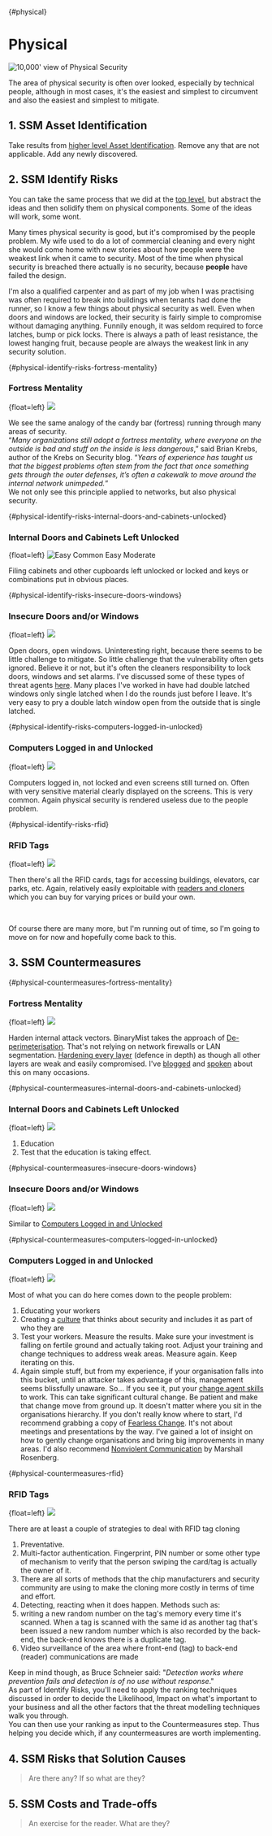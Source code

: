 {#physical}
# Physical

![10,000' view of Physical Security](../../images/10000Physical.gif)

The area of physical security is often over looked, especially by technical people, although in most cases, it's the easiest and simplest to circumvent and also the easiest and simplest to mitigate.

## 1. SSM Asset Identification
Take results from [higher level Asset Identification](#1-ssm-asset-identification). Remove any that are not applicable. Add any newly discovered.

## 2. SSM Identify Risks
You can take the same process that we did at the [top level](#2-ssm-identify-risks), but abstract the ideas and then solidify them on physical components. Some of the ideas will work, some wont.

Many times physical security is good, but it's compromised by the people problem. My wife used to do a lot of commercial cleaning and every night she would come home with new stories about how people were the weakest link when it came to security. Most of the time when physical security is breached there actually is no security, because **people** have failed the design.

I'm also a qualified carpenter and as part of my job when I was practising was often required to break into buildings when tenants had done the runner, so I know a few things about physical security as well. Even when doors and windows are locked, their security is fairly simple to compromise without damaging anything. Funnily enough, it was seldom required to force latches, bump or pick locks. There is always a path of least resistance, the lowest hanging fruit, because people are always the weakest link in any security solution.

{#physical-identify-risks-fortress-mentality}
### Fortress Mentality
{float=left}
![](../../images/ThreatTags/easy-widespread-easy-severe.png)

We see the same analogy of the candy bar (fortress) running through many areas of security.  
“_Many organizations still adopt a fortress mentality, where everyone on the outside is bad and stuff on the inside is less dangerous_,” said Brian Krebs, author of the Krebs on Security blog. “_Years of experience has taught us that the biggest problems often stem from the fact that once something gets through the outer defenses, it’s often a cakewalk to move around the internal network unimpeded._”  
We not only see this principle applied to networks, but also physical security.

{#physical-identify-risks-internal-doors-and-cabinets-unlocked}
### Internal Doors and Cabinets Left Unlocked
{float=left}
![Easy Common Easy Moderate](../../images/ThreatTags/easy-common-easy-moderate.png)

Filing cabinets and other cupboards left unlocked or locked and keys or combinations put in obvious places.

{#physical-identify-risks-insecure-doors-windows}
### Insecure Doors and/or Windows
{float=left}
![](../../images/ThreatTags/easy-widespread-easy-severe.png)

Open doors, open windows. Uninteresting right, because there seems to be little challenge to mitigate. So little challenge that the vulnerability often gets ignored. Believe it or not, but it's often the cleaners responsibility to lock doors, windows and set alarms. I've discussed some of these types of threat agents [here](http://blog.binarymist.net/2012/11/04/sanitising-user-input-from-browser-part-1/#threat-agents). Many places I've worked in have had double latched windows only single latched when I do the rounds just before I leave. It's very easy to pry a double latch window open from the outside that is single latched.

{#physical-identify-risks-computers-logged-in-unlocked}
### Computers Logged in and Unlocked
{float=left}
![](../../images/ThreatTags/easy-widespread-easy-severe.png)

Computers logged in, not locked and even screens still turned on. Often with very sensitive material clearly displayed on the screens. This is very common. Again physical security is rendered useless due to the people problem.

{#physical-identify-risks-rfid}
### RFID Tags
{float=left}
![](../../images/ThreatTags/average-uncommon-easy-severe.png)

Then there's all the RFID cards, tags for accessing buildings, elevators, car parks, etc. Again, relatively easily exploitable with [readers and cloners](http://proxmark3.com/products/PM3KIT/) which you can buy for varying prices or build your own.

&nbsp;

Of course there are many more, but I'm running out of time, so I'm going to move on for now and hopefully come back to this.

## 3. SSM Countermeasures
{#physical-countermeasures-fortress-mentality}

### Fortress Mentality
{float=left}
![](../../images/ThreatTags/PreventionAVERAGE.png)

Harden internal attack vectors. BinaryMist takes the approach of [De-perimeterisation](http://blog.binarymist.net/2014/12/27/installation-hardening-of-debian-web-server/#fire-walling). That's   not relying on network firewalls or LAN segmentation. [Hardening every layer](http://blog.binarymist.net/2014/12/27/installation-hardening-of-debian-web-server/#fire-walling) (defence in depth) as though all other layers are weak and easily compromised. I've [blogged](http://blog.binarymist.net/2012/11/04/sanitising-user-input-from-browser-part-1/#defense-in-depth) and [spoken](http://blog.binarymist.net/presentations-publications/#whats-our-software-doing-with-all-that-user-input) about this on many occasions.

{#physical-countermeasures-internal-doors-and-cabinets-unlocked}
### Internal Doors and Cabinets Left Unlocked
{float=left}
![](../../images/ThreatTags/PreventionEASY.png)

1. Education
2. Test that the education is taking effect.

{#physical-countermeasures-insecure-doors-windows}
### Insecure Doors and/or Windows
{float=left}
![](../../images/ThreatTags/PreventionVERYEASY.png)

Similar to [Computers Logged in and Unlocked](#computers-logged-in-and-unlocked)

{#physical-countermeasures-computers-logged-in-unlocked}
### Computers Logged in and Unlocked
{float=left}
![](../../images/ThreatTags/PreventionEASY.png)

Most of what you can do here comes down to the people problem:

1. Educating your workers
3. Creating a [culture](http://blog.binarymist.net/2014/04/26/culture-in-the-work-place/) that thinks about security and includes it as part of who they are
4. Test your workers. Measure the results. Make sure your investment is falling on fertile ground and actually taking root. Adjust your training and change techniques to address weak areas. Measure again. Keep iterating on this.
3. Again simple stuff, but from my experience, if your organisation falls into this bucket, until an attacker takes advantage of this, management seems blissfully unaware. So... If you see it, put your [change agent skills](http://blog.binarymist.net/2014/04/26/culture-in-the-work-place/#effecting-change) to work. This can take significant cultural change. Be patient and make that change move from ground up. It doesn't matter where you sit in the organisations hierarchy. If you don't really know where to start, I'd recommend grabbing a copy of [Fearless Change](http://blog.binarymist.net/2013/06/22/ideas-for-more-effective-meetings-and-presentations/). It's not about meetings and presentations by the way. I've gained a lot of insight on how to gently change organisations and bring big improvements in many areas. I'd also recommend [Nonviolent Communication](http://en.wikipedia.org/wiki/Nonviolent_Communication) by Marshall Rosenberg.

{#physical-countermeasures-rfid}
### RFID Tags
{float=left}
![](../../images/ThreatTags/PreventionAVERAGE.png)

There are at least a couple of strategies to deal with RFID tag cloning

1. Preventative.
  1. Multi-factor authentication. Fingerprint, PIN number or some other type of mechanism to verify that the person swiping the card/tag is actually the owner of it.
  2. There are all sorts of methods that the chip manufacturers and security community are using to make the cloning more costly in terms of time and effort.
2. Detecting, reacting when it does happen. Methods such as:
  1. writing a new random number on the tag's memory every time it's scanned. When a tag is scanned with the same id as another tag that's been issued a new random number which is also recorded by the back-end, the back-end knows there is a duplicate tag.
  2. Video surveillance of the area where front-end (tag) to back-end (reader) communications are made

Keep in mind though, as Bruce Schneier said: "_Detection works where prevention fails and detection is of no use without response_."  
As part of Identify Risks, you'll need to apply the ranking techniques discussed in order to decide the Likelihood, Impact on what's important to your business and all the other factors that the threat modelling techniques walk you through.  
You can then use your ranking as input to the Countermeasures step. Thus helping you decide which, if any countermeasures are worth implementing.

## 4. SSM Risks that Solution Causes
> Are there any? If so what are they?

## 5. SSM Costs and Trade-offs
> An exercise for the reader. What are they?
